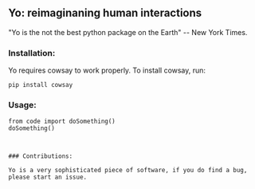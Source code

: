 
## Yo: reimaginaning human interactions

"Yo is the not the best python package on the Earth" -- New York Times.

### Installation:

Yo requires cowsay to work properly. To install cowsay, run:

```
pip install cowsay
```

### Usage:

```
from code import doSomething()
doSomething()



### Contributions:

Yo is a very sophisticated piece of software, if you do find a bug, please start an issue.
